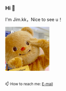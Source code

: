 ### Hi 👋

I'm Jim.kk，Nice to see u！


<div><img style="width: 140px" src="imgs/a.gif" alt="Hello"></div>

<br>

<sup>📫 How to reach me: [E-mail](mailTo:sharycc@163.com)</sup>

<!--
**Jimecc/Jimecc** is a ✨ _special_ ✨ repository because its `README.md` (this file) appears on your GitHub profile.

Here are some ideas to get you started:

- 🔭 I’m currently working on ...
- 🌱 I’m currently learning ...
- 👯 I’m looking to collaborate on ...
- 🤔 I’m looking for help with ...
- 💬 Ask me about ...
- 📫 How to reach me: ...
- 😄 Pronouns: ...
- ⚡ Fun fact: ...
-->

